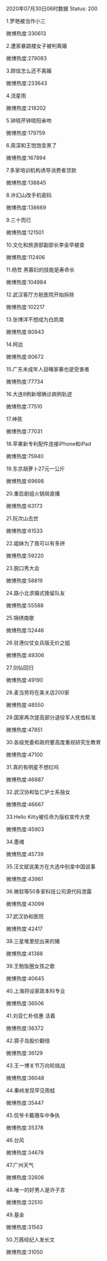 2020年07月30日06时数据
Status: 200

1.罗艳被当作小三

微博热度:330613

2.遭家暴跳楼女子被判离婚

微博热度:279083

3.顾佳怎么还不离婚

微博热度:233643

4.流星雨

微博热度:218202

5.钟晓芹钟晓阳亲吻

微博热度:179759

6.周深和王饱饱变黑了

微博热度:167894

7.多家培训机构诱导消费者贷款

微博热度:138845

8.许幻山改手机密码

微博热度:138669

9.三十而已

微博热度:121501

10.文化和旅游部副部长李金早被查

微博热度:112406

11.杨笠 黑寡妇的技能是寿命长

微博热度:104984

12.武汉客厅方舱医院开始拆除

微博热度:102217

13.张博洋不想成为白凯南

微博热度:80943

14.柯达

微博热度:80672

15.广东未成年人目睹家暴也是受害者

微博热度:77734

16.大连8例新增确诊病例轨迹

微博热度:77510

17.神孩

微博热度:77031

18.苹果新专利配件连接iPhone和iPad

微博热度:75940

19.东京胡萝卜27元一公斤

微博热度:69698

20.重启剧组火锅局直播

微博热度:63173

21.阮次山去世

微博热度:61533

22.姐妹为了我可以有多拼

微博热度:59220

23.脱口秀大会

微博热度:58819

24.路小北求婚式挽留队友

微博热度:55588

25.锦绣南歌

微博热度:52446

26.驻港仪仗女兵版无价之姐

微博热度:49306

27.剑仙回归

微博热度:49190

28.麦当劳将在美关店200家

微博热度:48550

29.国家再次提高部分退役军人抚恤标准

微博热度:47851

30.各级党委和政府要高度重视研究生教育

微博热度:47100

31.真的有明星不想红吗

微博热度:46887

32.武汉协和坠亡护士系独女

微博热度:46667

33.Hello Kitty被任命为版权宣传大使

微博热度:45903

34.墨魂

微博热度:45739

35.汪文斌说美方在大选中别拿中国说事

微博热度:43961

36.微软等50多家科技公司源代码泄露

微博热度:43099

37.武汉协和医院

微博热度:42417

38.三星堆里挖出来的猪

微博热度:41388

39.王勉饭圈女孩之歌

微博热度:40645

40.上海将设家政本科专业

微博热度:36506

41.刘亚仁朴信惠 活着

微博热度:36372

42.獐子岛股价翻倍

微博热度:36129

43.王一博关节万向轮挑战

微博热度:36048

44.秦岭发现罕见雨蛙

微博热度:35447

45.侃爷卡戴珊车中争执

微博热度:35378

46.台风

微博热度:34678

47.广州天气

微博热度:32606

48.唯一的好男人是许子言

微博热度:32510

49.基金

微博热度:31563

50.万茜经纪人发长文

微博热度:31050

